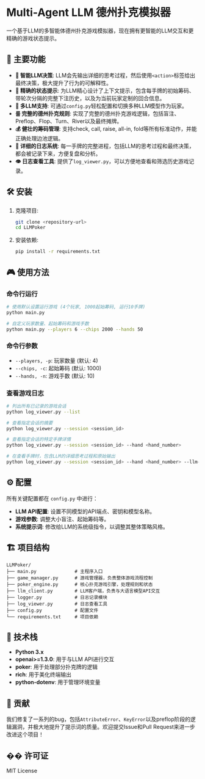# Multi-Agent LLM 德州扑克模拟器

一个基于LLM的多智能体德州扑克游戏模拟器，现在拥有更智能的LLM交互和更精确的游戏状态提示。

## 🚀 主要功能

-   **🧠 智能LLM决策**: LLM会先输出详细的思考过程，然后使用`<action>`标签给出最终决策，极大提升了行为的可解释性。
-   **🎯 精确的状态提示**: 为LLM精心设计了上下文提示，包含每手牌的初始筹码、带轮次分隔的完整下注历史，以及为当前玩家定制的回合信息。
-   **🤖 多LLM支持**: 可通过`config.py`轻松配置和切换多种LLM模型作为玩家。
-   **룰 完整的德州扑克规则**: 实现了完整的德州扑克游戏逻辑，包括盲注、Preflop、Flop、Turn、River以及最终摊牌。
-   **💰 健壮的筹码管理**: 支持check, call, raise, all-in, fold等所有标准动作，并能正确处理边池逻辑。
-   **📝 详细的日志系统**: 每一手牌的完整进程，包括LLM的思考过程和最终决策，都会被记录下来，方便复盘和分析。
-   **👁️ 日志查看工具**: 提供了`log_viewer.py`，可以方便地查看和筛选历史游戏记录。

## 🛠️ 安装

1.  克隆项目:
    ```bash
    git clone <repository-url>
    cd LLMPoker
    ```

2.  安装依赖:
    ```bash
    pip install -r requirements.txt
    ```

## 🎮 使用方法

### 命令行运行

```bash
# 使用默认设置运行游戏 (4个玩家, 1000起始筹码, 运行10手牌)
python main.py

# 自定义玩家数量、起始筹码和游戏手数
python main.py --players 6 --chips 2000 --hands 50
```

### 命令行参数

-   `--players, -p`: 玩家数量 (默认: 4)
-   `--chips, -c`: 起始筹码 (默认: 1000)
-   `--hands, -n`: 游戏手数 (默认: 10)

### 查看游戏日志

```bash
# 列出所有已记录的游戏会话
python log_viewer.py --list

# 查看指定会话的摘要
python log_viewer.py --session <session_id>

# 查看指定会话的特定手牌详情
python log_viewer.py --session <session_id> --hand <hand_number>

# 在查看手牌时，包含LLM的详细思考过程和原始输出
python log_viewer.py --session <session_id> --hand <hand_number> --llm-details
```

## ⚙️ 配置

所有关键配置都在 `config.py` 中进行：

-   **LLM API配置**: 设置不同模型的API端点、密钥和模型名称。
-   **游戏参数**: 调整大小盲注、起始筹码等。
-   **系统提示词**: 修改给LLM的系统级指令，以调整其整体策略风格。

## 🏗️ 项目结构

```
LLMPoker/
├── main.py              # 主程序入口
├── game_manager.py      # 游戏管理器，负责整体游戏流程控制
├── poker_engine.py      # 核心扑克游戏引擎，处理规则和状态
├── llm_client.py        # LLM客户端，负责与大语言模型API交互
├── logger.py            # 日志记录模块
├── log_viewer.py        # 日志查看工具
├── config.py            # 配置文件
└── requirements.txt     # 项目依赖
```

## 🔧 技术栈

-   **Python 3.x**
-   **openai>=1.3.0**: 用于与LLM API进行交互
-   **poker**: 用于处理部分扑克牌的逻辑
-   **rich**: 用于美化终端输出
-   **python-dotenv**: 用于管理环境变量

## 🤝 贡献

我们修复了一系列的bug，包括`AttributeError`、`KeyError`以及preflop阶段的逻辑漏洞，并极大地提升了提示词的质量。欢迎提交Issue和Pull Request来进一步改进这个项目！

## �� 许可证

MIT License 